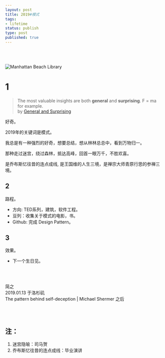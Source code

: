 ```yaml
--- 
layout: post
title: 2019#模式
tags: 
- lifetime
status: publish
type: post
published: true
---
```


<br>
<br>

![Manhattan Beach Library](https://i.imgur.com/0wCmMNx.jpg)


# 1

> The most valuable insights are both **general** and **surprising**. F = ma for example.  
> by [General and Surprising](http://www.paulgraham.com/sun.html)

好奇。

2019年的关键词是模式。

我总是有一种强烈的好奇，想要总结，想从林林总总中，看到万物归一。

那种走过迷宫，绕过森林，抵达高峰，回首一眼万千，不胜欢喜。

是乔布斯忆往昔的连点成线, 是王国维的人生三境，是禅宗大师青原行思的参禅三境。


	
## 2

路程。

- 方向: TED系列，建筑，软件工程。
- 豆列：收集关于模式的电影，书。
- Github: 完成 Design Pattern。

## 3

效果。

- 下一个生日见。


<br>
<br>

简之           
2019.01.13 于洛杉矶<br>
The pattern behind self-deception | Michael Shermer 之后



<br>
<br>


## 注：

1. 迷宫隐喻：司马贺
2. 乔布斯忆往昔的连点成线：毕业演讲


